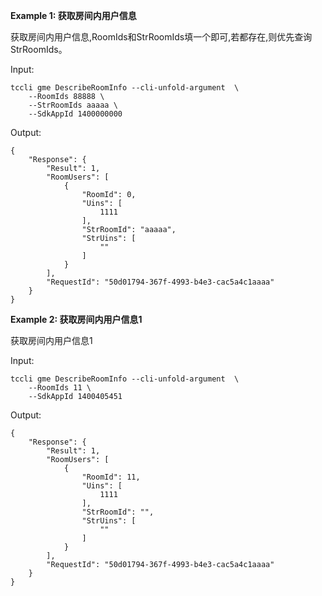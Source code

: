 **Example 1: 获取房间内用户信息**

获取房间内用户信息,RoomIds和StrRoomIds填一个即可,若都存在,则优先查询StrRoomIds。

Input: 

```
tccli gme DescribeRoomInfo --cli-unfold-argument  \
    --RoomIds 88888 \
    --StrRoomIds aaaaa \
    --SdkAppId 1400000000
```

Output: 
```
{
    "Response": {
        "Result": 1,
        "RoomUsers": [
            {
                "RoomId": 0,
                "Uins": [
                    1111
                ],
                "StrRoomId": "aaaaa",
                "StrUins": [
                    ""
                ]
            }
        ],
        "RequestId": "50d01794-367f-4993-b4e3-cac5a4c1aaaa"
    }
}
```

**Example 2: 获取房间内用户信息1**

获取房间内用户信息1

Input: 

```
tccli gme DescribeRoomInfo --cli-unfold-argument  \
    --RoomIds 11 \
    --SdkAppId 1400405451
```

Output: 
```
{
    "Response": {
        "Result": 1,
        "RoomUsers": [
            {
                "RoomId": 11,
                "Uins": [
                    1111
                ],
                "StrRoomId": "",
                "StrUins": [
                    ""
                ]
            }
        ],
        "RequestId": "50d01794-367f-4993-b4e3-cac5a4c1aaaa"
    }
}
```

